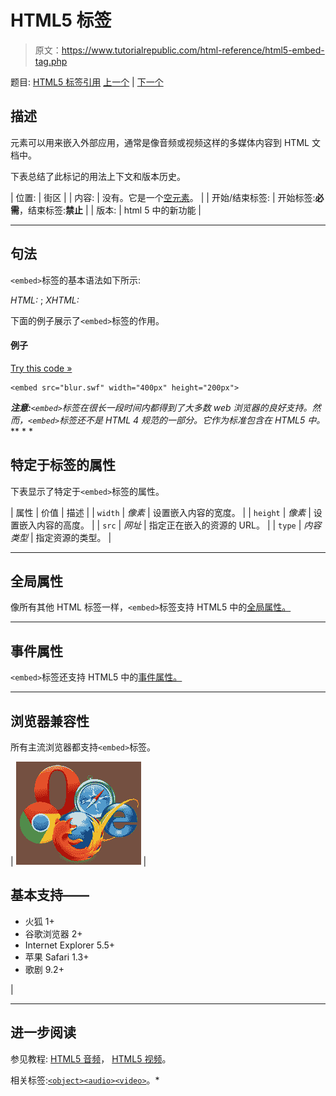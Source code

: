 # HTML5 <embed>标签

> 原文：<https://www.tutorialrepublic.com/html-reference/html5-embed-tag.php>

题目: [HTML5 标签引用](html5-tags.php) [上一个](html-em-tag.php) | [下一个](html-fieldset-tag.php)

## 描述

元素可以用来嵌入外部应用，通常是像音频或视频这样的多媒体内容到 HTML 文档中。

下表总结了此标记的用法上下文和版本历史。

| 位置: | 街区 |
| 内容: | 没有。它是一个[空元素](../html-tutorial/html-elements.php#empty-elements)。 |
| 开始/结束标签: | 开始标签:**必需**，结束标签:**禁止** |
| 版本: | html 5 中的新功能 |

* * *

## 句法

`<embed>`标签的基本语法如下所示:

*HTML:* <embed>; *XHTML:* <embed />

下面的例子展示了`<embed>`标签的作用。

#### 例子

[Try this code »](../codelab.php?topic=html5&file=embed-tag "Try this code using online Editor")

```
<embed src="blur.swf" width="400px" height="200px">
```

 ***注意:**`<embed>`标签在很长一段时间内都得到了大多数 web 浏览器的良好支持。然而，`<embed>`标签还不是 HTML 4 规范的一部分。它作为标准包含在 HTML5 中。*  ** * *

## 特定于标签的属性

下表显示了特定于`<embed>`标签的属性。

| 属性 | 价值 | 描述 |
| `width` | *像素* | 设置嵌入内容的宽度。 |
| `height` | *像素* | 设置嵌入内容的高度。 |
| `src` | *网址* | 指定正在嵌入的资源的 URL。 |
| `type` | *内容类型* | 指定资源的类型。 |

* * *

## 全局属性

像所有其他 HTML 标签一样，`<embed>`标签支持 HTML5 中的[全局属性。](html5-global-attributes.php)

* * *

## 事件属性

`<embed>`标签还支持 HTML5 中的[事件属性。](html5-event-attributes.php)

* * *

## 浏览器兼容性

所有主流浏览器都支持`<embed>`标签。

| ![Browsers Icon](img/e9331123c77668c1832e541c2fca1002.png) | 

## 基本支持——

*   火狐 1+
*   谷歌浏览器 2+
*   Internet Explorer 5.5+
*   苹果 Safari 1.3+
*   歌剧 9.2+

 |

* * *

## 进一步阅读

参见教程: [HTML5 音频](../html-tutorial/html5-audio.php)， [HTML5 视频](../html-tutorial/html5-video.php)。

相关标签:[`<object>`](html-object-tag.php)[`<audio>`](html5-audio-tag.php)[`<video>`](html5-video-tag.php)。*